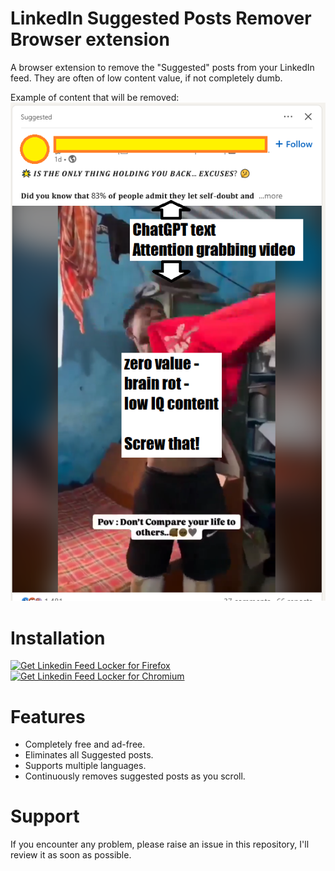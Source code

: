 # LinkedIn Suggested Posts Remover Browser extension
A browser extension to remove the "Suggested" posts from your LinkedIn feed. They are often of low content value, if not completely dumb.

Example of content that will be removed:
![Suggested post from LinkedIn](/docs/example2.png "The feed is locked and a button appears on top to unlock it")


# Installation
<a href="https://addons.mozilla.org/en-US/firefox/addon/linkedin-feed-locker/"><img src="https://user-images.githubusercontent.com/585534/107280546-7b9b2a00-6a26-11eb-8f9f-f95932f4bfec.png" alt="Get Linkedin Feed Locker for Firefox"></a>
<a href="https://chromewebstore.google.com/detail/linkedin-feed-locker/ekbageagichmpplpgnbonflcdhpaoall"><img src="https://user-images.githubusercontent.com/585534/107280622-91a8ea80-6a26-11eb-8d07-77c548b28665.png" alt="Get Linkedin Feed Locker for Chromium"></a>

# Features

- Completely free and ad-free.
- Eliminates all Suggested posts.
- Supports multiple languages.
- Continuously removes suggested posts as you scroll.

# Support
If you encounter any problem, please raise an issue in this repository, I'll review it as soon as possible.
